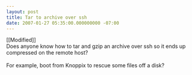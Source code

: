 ```yaml
---
layout: post
title: Tar to archive over ssh
date: 2007-01-27 05:35:00.000000000 -07:00
---
```

[[Modified]]<br />Does anyone know how to tar and gzip an archive over ssh so it ends up compressed on the remote host?<br /><br />For example, boot from Knoppix to rescue some files off a disk?
